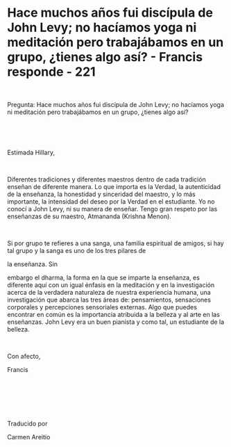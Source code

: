 # Hace muchos años fui  discípula de John Levy; no hacíamos yoga ni meditación pero trabajábamos en un grupo, ¿tienes algo así? - Francis responde - 221



&nbsp;





Pregunta: Hace muchos a&ntilde;os fui disc&iacute;pula de John Levy; no hac&iacute;amos yoga ni meditaci&oacute;n pero trabaj&aacute;bamos en un grupo, &iquest;tienes algo as&iacute;?






&nbsp;







&nbsp;






Estimada Hillary,






&nbsp;






Diferentes tradiciones y diferentes maestros dentro de cada tradici&oacute;n ense&ntilde;an de diferente manera. Lo que importa es la Verdad, la autenticidad de la ense&ntilde;anza, la honestidad y sinceridad del maestro, y lo m&aacute;s importante, la intensidad del deseo por la Verdad en el estudiante. Yo no conoc&iacute; a John Levy, ni su manera de ense&ntilde;ar. Tengo gran respeto por las ense&ntilde;anzas de su maestro, Atmananda (Krishna Menon).






&nbsp;






Si por grupo te refieres a una sanga, una familia espiritual de amigos, si hay tal grupo y la sanga es uno de los tres pilares de 





la ense&ntilde;anza. Sin





 embargo el dharma, la forma en la que se imparte la ense&ntilde;anza, es diferente aqu&iacute; con un igual &eacute;nfasis en la meditaci&oacute;n y en la investigaci&oacute;n acerca de la verdadera naturaleza de nuestra experiencia humana, una investigaci&oacute;n que abarca las tres &aacute;reas de: pensamientos, sensaciones corporales y percepciones sensoriales externas. Algo que puedes encontrar en com&uacute;n es la importancia atribuida a la belleza y al arte en las ense&ntilde;anzas. John Levy era un buen pianista y como tal, un estudiante de la belleza.






&nbsp;






Con afecto, 





Francis 






&nbsp;







&nbsp;







&nbsp;






Traducido por 






Carmen Areitio









